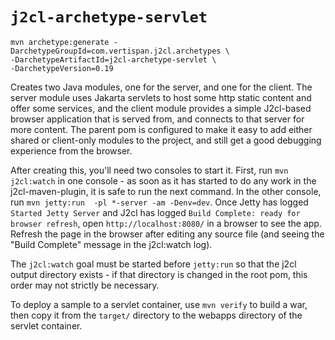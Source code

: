 # `j2cl-archetype-servlet`

```
mvn archetype:generate -DarchetypeGroupId=com.vertispan.j2cl.archetypes \
-DarchetypeArtifactId=j2cl-archetype-servlet \
-DarchetypeVersion=0.19
```

Creates two Java modules, one for the server, and one for the client. The server module uses Jakarta
servlets to host some http static content and offer some services, and the client module provides a
simple J2cl-based browser application that is served from, and connects to that server for more content.
The parent pom is configured to make it easy to add either shared or client-only modules to the project,
and still get a good debugging experience from the browser.

After creating this, you'll need two consoles to start it. First, run `mvn j2cl:watch` in one
console - as soon as it has started to do any work in the j2cl-maven-plugin, it is safe to run
the next command. In the other console, run `mvn jetty:run  -pl *-server -am -Denv=dev`. Once
Jetty has logged `Started Jetty Server` and J2cl has logged `Build Complete: ready for browser refresh`,
open `http://localhost:8080/` in a browser to see the app. Refresh the page in the browser after
editing any source file (and seeing the "Build Complete" message in the j2cl:watch log).

The `j2cl:watch` goal must be started before `jetty:run` so that the j2cl output directory exists -
if that directory is changed in the root pom, this order may not strictly be necessary.

To deploy a sample to a servlet container, use `mvn verify` to build a war, then copy it from the
`target/` directory to the webapps directory of the servlet container.

